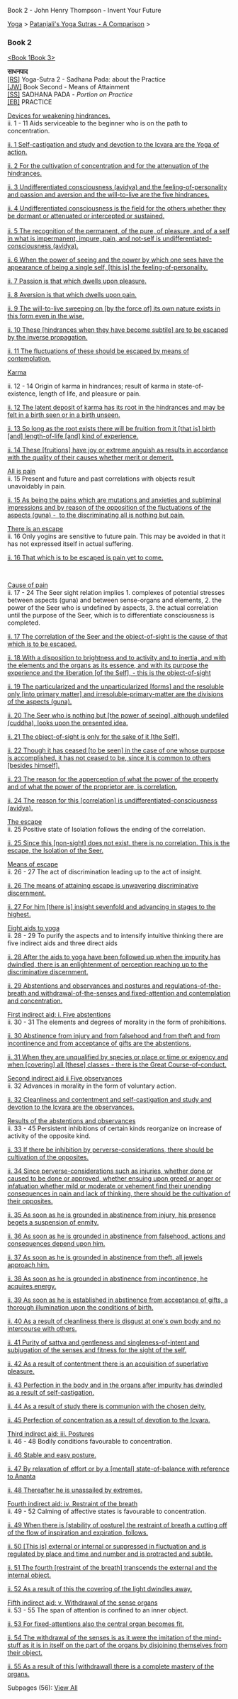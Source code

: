 Book 2 - John Henry Thompson - Invent Your Future   
    

[Yoga](../../yoga.md)‎ > ‎[Patanjali's Yoga Sutras - A Comparison](../patanjani.md)‎ > ‎

### Book 2

[<Book 1](book-1.md)[Book 3>](book-3.md)  
  
**साधनपाद**  
[\[RS\]](http://www.ashtangayoga.info/source-texts/yoga-sutra-patanjali/chapter-2/) Yoga-Sutra 2 - Sadhana Pada: about the Practice  
[\[JW\]](http://books.google.com/books?id=YzFImjtOxUwC&pg=PA103&ci=225%2C213%2C555%2C159&source=bookclip) Book Second - Means of Attainment  
[\[SS\]](http://www.amazon.com/Yoga-Sutras-Patanjali-Commentary-Satchidananda/dp/0932040381) SADHANA PADA - _Portion on Practice_  
[\[EB\]](http://www.amazon.com/Yoga-Sutras-Patanjali-Translation-Commentary/dp/0865477361/ref=sr_1_1?ie=UTF8&s=books&qid=1250508322&sr=1-1) PRACTICE  
  
[Devices for weakening hindrances.](http://books.google.com/books?id=YzFImjtOxUwC&pg=PR33&ci=93%2C787%2C845%2C531&source=bookclip)  
ii. 1 - 11 Aids serviceable to the beginner who is on the path to concentration.  
  

[ii. 1 Self-castigation and study and devotion to the Icvara are the Yoga of action.](book-2/2-01.md)  
  
[ii. 2 For the cultivation of concentration and for the attenuation of the hindrances.](book-2/202.md)  
  
[ii. 3 Undifferentiated consciousness (avidya) and the feeling-of-personality and passion and aversion and the will-to-live are the five hindrances.](book-2/203.md)  
  
[ii. 4 Undifferentiated consciousness is the field for the others whether they be dormant or attenuated or intercepted or sustained.](book-2/24.md)  
   
[ii. 5 The recognition of the permanent, of the pure, of pleasure, and of a self in what is impermanent, impure, pain, and not-self is undifferentiated-consciousness (avidya).](book-2/25.md)  
  
[ii. 6 When the power of seeing and the power by which one sees have the appearance of being a single self, \[this is\] the feeling-of-personality.](book-2/26.md)  
  
[ii. 7 Passion is that which dwells upon pleasure.](book-2/27.md)  
  
[ii. 8 Aversion is that which dwells upon pain.](book-2/28.md)  
  
[ii. 9 The will-to-live sweeping on \[by the force of\] its own nature exists in this form even in the wise.](book-2/29.md)  
  
[ii. 10 These \[hindrances when they have become subtile\] are to be escaped by the inverse propagation.](book-2/210.md)  
  
[ii. 11 The fluctuations of these should be escaped by means of contemplation.](book-2/211.md)  

  
[Karma](http://books.google.com/books?id=YzFImjtOxUwC&pg=PR34&ci=155%2C261%2C780%2C239&source=bookclip)  

ii. 12 - 14 Origin of karma in hindrances; result of karma in state-of-existence, length of life, and pleasure or pain.  
  

[ii. 12 The latent deposit of karma has its root in the hindrances and may be felt in a birth seen or in a birth unseen.](book-2/212.md)  
  
[ii. 13 So long as the root exists there will be fruition from it \[that is\] birth \[and\] length-of-life \[and\] kind of experience.](book-2/213.md)  
  
[ii. 14 These \[fruitions\] have joy or extreme anguish as results in accordance with the quality of their causes whether merit or demerit.](book-2/214.md)  
  

[All is pain](http://books.google.com/books?id=YzFImjtOxUwC&pg=PR34&ci=133%2C502%2C790%2C165&source=bookclip)  
ii. 15 Present and future and past correlations with objects result unavoidably in pain.  
  

[ii. 15 As being the pains which are mutations and anxieties and subliminal impressions and by reason of the opposition of the fluctuations of the aspects (guna) -  to the discriminating all is nothing but pain.](book-2/215.md)  
  

[There is an escape](http://books.google.com/books?id=YzFImjtOxUwC&pg=PR34&ci=130%2C688%2C788%2C117&source=bookclip)  
ii. 16 Only yogins are sensitive to future pain. This may be avoided in that it has not expressed itself in actual suffering.  
  

[ii. 16 That which is to be escaped is pain yet to come.](book-2/216.md)  

   

[Cause of pain](http://books.google.com/books?id=YzFImjtOxUwC&pg=PR34&ci=130%2C807%2C825%2C458&source=bookclip)  
ii. 17 - 24 The Seer sight relation implies 1. complexes of potential stresses between aspects (guna) and between sense-organs and elements, 2. the power of the Seer who is undefined by aspects, 3. the actual correlation until the purpose of the Seer, which is to differentiate consciousness is completed.  
  

[ii. 17 The correlation of the Seer and the object-of-sight is the cause of that which is to be escaped.](book-2/217.md)  
  
[ii. 18 With a disposition to brightness and to activity and to inertia, and with the elements and the organs as its essence, and with its purpose the experience and the liberation \[of the Self\], - this is the object-of-sight](book-2/218.md)  
  
[ii. 19 The particularized and the unparticularized \[forms\] and the resoluble only \[into primary matter\] and irresoluble-primary-matter are the divisions of the aspects (guna).](book-2/219.md)  
  
[ii. 20 The Seer who is nothing but \[the power of seeing\], although undefiled (cuddha), looks upon the presented idea.](book-2/220.md)  
  
[ii. 21 The object-of-sight is only for the sake of it \[the Self\].](book-2/221.md)  
  
[ii. 22 Though it has ceased \[to be seen\] in the case of one whose purpose is accomplished, it has not ceased to be, since it is common to others \[besides himself\].](book-2/222.md)  
  
[ii. 23 The reason for the apperception of what the power of the property and of what the power of the proprietor are, is correlation.](book-2/223.md)  
  
[ii. 24 The reason for this \[correlation\] is undifferentiated-consciousness (avidya).](book-2/224.md)  

  

[The escape](http://books.google.com/books?id=YzFImjtOxUwC&pg=PR35&ci=88%2C315%2C784%2C128&source=bookclip)  
ii. 25 Positive state of Isolation follows the ending of the correlation.  
  

[ii. 25 Since this \[non-sight\] does not exist, there is no correlation. This is the escape, the Isolation of the Seer.](book-2/225.md)  
  

[Means of escape](http://books.google.com/books?id=YzFImjtOxUwC&pg=PR35&ci=82%2C447%2C834%2C134&source=bookclip)  
ii. 26 - 27 The act of discrimination leading up to the act of insight.  
  

[ii. 26 The means of attaining escape is unwavering discriminative discernment.](book-2/226.md)  
  
[ii. 27 For him \[there is\] insight sevenfold and advancing in stages to the highest.](book-2/227.md)  

  
[Eight aids to yoga](http://books.google.com/books?id=YzFImjtOxUwC&pg=PR35&ci=101%2C590%2C747%2C209&source=bookclip)  
ii. 28 - 29 To purify the aspects and to intensify intuitive thinking there are five indirect aids and three direct aids  
  

[ii. 28 After the aids to yoga have been followed up when the impurity has dwindled, there is an enlightenment of perception reaching up to the discriminative discernment.](book-2/228.md)  
  
[ii. 29 Abstentions and observances and postures and regulations-of-the-breath and withdrawal-of-the-senses and fixed-attention and contemplation and concentration.](book-2/229.md)  

  
  
[First indirect aid: i. Five abstentions](http://books.google.com/books?id=YzFImjtOxUwC&pg=PR35&ci=86%2C800%2C772%2C196&source=bookclip)  
ii. 30 - 31 The elements and degrees of morality in the form of prohibitions.  
  

[ii. 30 Abstinence from injury and from falsehood and from theft and from incontinence and from acceptance of gifts are the abstentions.](book-2/230.md)  
  
[ii. 31 When they are unqualified by species or place or time or exigency and when \[covering\] all \[these\] classes - there is the Great Course-of-conduct.](book-2/231.md)  

  
[Second indirect aid ii Five observances](http://books.google.com/books?id=YzFImjtOxUwC&pg=PR35&ci=88%2C997%2C820%2C114&source=bookclip)  
ii. 32 Advances in morality in the form of voluntary action.  
  

[ii. 32 Cleanliness and contentment and self-castigation and study and devotion to the Icvara are the observances.](book-2/232.md)  

  
[Results of the abstentions and observances](http://books.google.com/books?id=YzFImjtOxUwC&pg=PR35&ci=93%2C1123%2C769%2C136&source=bookclip)  
ii. 33 - 45 Persistent inhibitions of certain kinds reorganize on increase of activity of the opposite kind.  
  

[ii. 33 If there be inhibition by perverse-considerations, there should be cultivation of the opposites.](book-2/233.md)  
  
[ii. 34 Since perverse-considerations such as injuries, whether done or caused to be done or approved, whether ensuing upon greed or anger or infatuation whether mild or moderate or vehement find their unending consequences in pain and lack of thinking, there should be the cultivation of their opposites.](book-2/234.md)  
  
[ii. 35 As soon as he is grounded in abstinence from injury, his presence begets a suspension of enmity.](book-2/235.md)  
  
[ii. 36 As soon as he is grounded in abstinence from falsehood, actions and consequences depend upon him.](book-2/236.md)  
  
[ii. 37 As soon as he is grounded in abstinence from theft, all jewels approach him.](book-2/237.md)  
  
[ii. 38 As soon as he is grounded in abstinence from incontinence, he acquires energy.](book-2/238.md)  
  
[ii. 39 As soon as he is established in abstinence from acceptance of gifts, a thorough illumination upon the conditions of birth.](book-2/239.md)  
  
[ii. 40 As a result of cleanliness there is disgust at one's own body and no intercourse with others.](book-2/240.md)  
  
[ii. 41 Purity of sattva and gentleness and singleness-of-intent and subjugation of the senses and fitness for the sight of the self.](book-2/241.md)  
  
[ii. 42 As a result of contentment there is an acquisition of superlative pleasure.](book-2/242.md)  
  
[ii. 43 Perfection in the body and in the organs after impurity has dwindled as a result of self-castigation.](book-2/243.md)  
  
[ii. 44 As a result of study there is communion with the chosen deity.](book-2/244.md)  
  
[ii. 45 Perfection of concentration as a result of devotion to the Icvara.](book-2/245.md)  

  
[Third indirect aid: iii. Postures](http://books.google.com/books?id=YzFImjtOxUwC&pg=PR36&ci=126%2C672%2C826%2C149&source=bookclip)  
ii. 46 - 48 Bodily conditions favourable to concentration.  
  

[ii. 46 Stable and easy posture.](book-2/246.md)  
  
[ii. 47 By relaxation of effort or by a \[mental\] state-of-balance with reference to Ananta](book-2/247.md)  
  
[ii. 48 Thereafter he is unassailed by extremes.](book-2/248.md)  

  

[Fourth indirect aid: iv. Restraint of the breath](http://books.google.com/books?id=YzFImjtOxUwC&pg=PR36&ci=115%2C820%2C823%2C223&source=bookclip)  
ii. 49 - 52 Calming of affective states is favourable to concentration.  
  

[ii. 49 When there is \[stability of posture\] the restraint of breath a cutting off of the flow of inspiration and expiration, follows.](book-2/249.md)  
  
[ii. 50 \[This is\] external or internal or suppressed in fluctuation and is regulated by place and time and number and is protracted and subtile.](book-2/250.md)  
  
[ii. 51 The fourth \[restraint of the breath\] transcends the external and the internal object.](book-2/251.md)  
  
[ii. 52 As a result of this the covering of the light dwindles away.](book-2/252.md)  

  

[Fifth indirect aid: v. Withdrawal of the sense organs](http://books.google.com/books?id=YzFImjtOxUwC&pg=PR36&ci=121%2C1032%2C815%2C251&source=bookclip)  
ii. 53 - 55 The span of attention is confined to an inner object.  
  

[ii. 53 For fixed-attentions also the central organ becomes fit.](book-2/253.md)  
  
[ii. 54 The withdrawal of the senses is as it were the imitation of the mind-stuff as it is in itself on the part of the organs by disjoining themselves from their object.](book-2/254.md)  
  
[ii. 55 As a result of this \[withdrawal\] there is a complete mastery of the organs.](book-2/255.md)  

  

Subpages (56): [View All](http://www.johnhenrythompson.com/system/app/pages/subPages?path=/yoga/patanjani/book-2)

